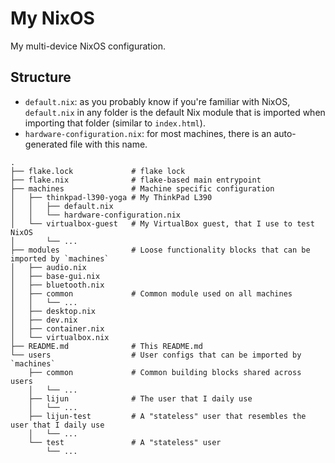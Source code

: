 # My NixOS

My multi-device NixOS configuration.

## Structure

* `default.nix`: as you probably know if you're familiar with NixOS, `default.nix` in any folder is the default Nix module that is imported when importing that folder (similar to `index.html`).
* `hardware-configuration.nix`: for most machines, there is an auto-generated file with this name.

```
.
├── flake.lock             # flake lock
├── flake.nix              # flake-based main entrypoint
├── machines               # Machine specific configuration
│   ├── thinkpad-l390-yoga # My ThinkPad L390
│   │   ├── default.nix
│   │   └── hardware-configuration.nix
│   └── virtualbox-guest   # My VirtualBox guest, that I use to test NixOS
│       └── ...
├── modules                # Loose functionality blocks that can be imported by `machines`
│   ├── audio.nix
│   ├── base-gui.nix
│   ├── bluetooth.nix
│   ├── common             # Common module used on all machines
│   │   └── ...
│   ├── desktop.nix
│   ├── dev.nix
│   ├── container.nix
│   └── virtualbox.nix
├── README.md              # This README.md
└── users                  # User configs that can be imported by `machines`
    ├── common             # Common building blocks shared across users
    │   └── ...
    ├── lijun              # The user that I daily use
    │   └── ...
    ├── lijun-test         # A "stateless" user that resembles the user that I daily use
    │   └── ...
    └── test               # A "stateless" user
        └── ...
```
